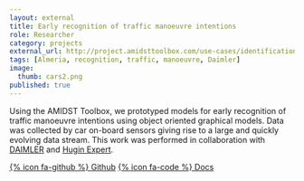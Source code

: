 ```yaml
---
layout: external
title: Early recognition of traffic manoeuvre intentions
role: Researcher
category: projects
external_url: http://project.amidsttoolbox.com/use-cases/identification-and-interpretation-of-maneuvers-in-traffic.html
tags: [Almeria, recognition, traffic, manoeuvre, Daimler]
image:
  thumb: cars2.png
published: true
---
```



Using the AMIDST Toolbox, we prototyped models for early recognition of traffic 
manoeuvre intentions using object oriented graphical models. Data was collected by car on-board sensors giving rise to a 
large and quickly evolving data stream. This work was performed in collaboration 
with [DAIMLER](https://www.daimler.com) and [Hugin Expert](https://www.hugin.com/).


[{% icon fa-github %} Github](https://github.com/amidst/toolbox) [{% icon fa-code %} Docs](http://project.amidsttoolbox.com/use-cases/identification-and-interpretation-of-maneuvers-in-traffic.html)